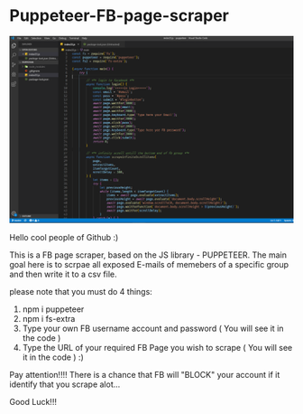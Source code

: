# Puppeteer-FB-page-scraper
![Screenshot](readme-photo.PNG)

Hello cool people of Github :)

This is a FB page scraper, based on the JS library - PUPPETEER.
The main goal here is to scrpae all exposed E-mails of memebers of a specific group and then write it to a csv file.

please note that you must do 4 things:
1. npm i puppeteer
2. npm i fs-extra
3. Type your own FB username account and password ( You will see it in the code )
4. Type the URL of your required FB Page you wish to scrape ( You will see it in the code ) :)

Pay attention!!!! 
There is a chance that FB will "BLOCK" your account if it identify that you scrape alot...

Good Luck!!!
